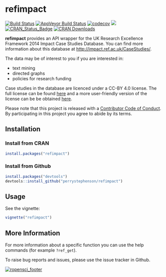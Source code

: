 
<!-- README.md is generated from README.Rmd. Please edit that file -->
refimpact
=========

[![Build Status](https://travis-ci.org/ropensci/refimpact.svg?branch=master)](https://travis-ci.org/ropensci/refimpact) [![AppVeyor Build Status](https://ci.appveyor.com/api/projects/status/dhg4rs9s3f3n1wj6/branch/master?svg=true)](https://ci.appveyor.com/project/perrystephenson/refimpact-vc6tf/branch/master) [![codecov](https://codecov.io/gh/ropensci/refimpact/branch/master/graph/badge.svg)](https://codecov.io/gh/ropensci/refimpact) [![](https://ropensci.org/badges/78_status.svg)](https://github.com/ropensci/onboarding/issues/78) [![CRAN\_Status\_Badge](http://www.r-pkg.org/badges/version/refimpact)](https://CRAN.R-project.org/package=refimpact) [![CRAN Downloads](http://cranlogs.r-pkg.org/badges/grand-total/refimpact)](http://cran.rstudio.com/web/packages/refimpact/index.html)

**refimpact** provides an API wrapper for the UK Research Excellence Framework 2014 Impact Case Studies Database. You can find more information about this database at <http://impact.ref.ac.uk/CaseStudies/>.

The data may be of interest to you if you are interested in:

-   text mining
-   directed graphs
-   policies for research funding

Case studies in the database are licenced under a CC-BY 4.0 license. The full license can be found [here](https://creativecommons.org/licenses/by/4.0/legalcode) and a more user-friendly version of the license can be be obtained [here](https://creativecommons.org/licenses/by/4.0/).

Please note that this project is released with a [Contributor Code of Conduct](CONDUCT.md). By participating in this project you agree to abide by its terms.

Installation
------------

### Install from CRAN

``` r
install.packages("refimpact")
```

### Install from Github

``` r
install.packages("devtools")
devtools::install_github("perrystephenson/refimpact")
```

Usage
-----

See the vignette:

``` r
vignette("refimpact")
```

More Information
----------------

For more information about a specific function you can use the help commands (for example `?ref_get`).

To raise bug reports and issues, please use the issue tracker in Github.

[![ropensci\_footer](https://ropensci.org/public_images/ropensci_footer.png)](https://ropensci.org)
